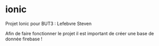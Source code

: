# ionic
Projet Ionic pour BUT3 : Lefebvre Steven

Afin de faire fonctionner le projet il est important de créer une base de donnée firebase !